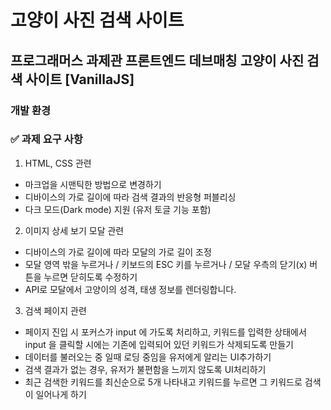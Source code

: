 # 고양이 사진 검색 사이트
## 프로그래머스 과제관 프론트엔드 데브매칭 고양이 사진 검색 사이트 [VanillaJS]

### 개발 환경

### ✅ 과제 요구 사항
1. HTML, CSS 관련
  - 마크업을 시맨틱한 방법으로 변경하기
  - 디바이스의 가로 길이에 따라 검색 결과의 반응형 퍼블리싱
  - 다크 모드(Dark mode) 지원 (유저 토글 기능 포함)
  
2. 이미지 상세 보기 모달 관련
  - 디바이스의 가로 길이에 따라 모달의 가로 길이 조정
  - 모달 영역 밖을 누르거나 / 키보드의 ESC 키를 누르거나 / 모달 우측의 닫기(x) 버튼을 누르면 닫히도록 수정하기
  - API로 모달에서 고양이의 성격, 태생 정보를 렌더링합니다. 

3. 검색 페이지 관련
  - 페이지 진입 시 포커스가 input 에 가도록 처리하고, 키워드를 입력한 상태에서 input 을 클릭할 시에는 기존에 입력되어 있던 키워드가 삭제되도록 만들기
  - 데이터를 불러오는 중 일때 로딩 중임을 유저에게 알리는 UI추가하기
  - 검색 결과가 없는 경우, 유저가 불편함을 느끼지 않도록 UI처리하기
  - 최근 검색한 키워드를 최신순으로 5개 나타내고 키워드를 누르면 그 키워드로 검색이 일어나게 하기
